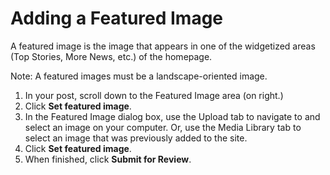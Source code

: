 # Adding a Featured Image

A featured image is the image that appears in one of the widgetized areas \(Top Stories, More News, etc.\) of the homepage.

Note: A featured images must be a landscape-oriented image.

1. In your post, scroll down to the Featured Image area \(on right.\)
2. Click **Set featured image**. 
3. In the Featured Image dialog box, use the Upload tab to navigate to and select an image on your computer. Or, use the Media Library tab to select an image that was previously added to the site.
4. Click **Set featured image**.
5. When finished, click **Submit for Review**.



